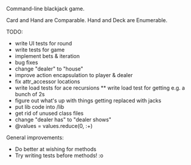 Command-line blackjack game.

Card and Hand are Comparable. 
Hand and Deck are Enumerable. 

TODO: 

* write UI tests for round
* write tests for game
* implement bets & iteration
* bug fixes
* change "dealer" to "house"
* improve action encapsulation to player & dealer
* fix attr_accessor locations
* write load tests for ace recursions
** write load test for getting e.g. a bunch of 2s 
* figure out what's up with things getting replaced with jacks 
* put lib code into /lib
* get rid of unused class files 
* change "dealer has" to "dealer shows"
* @values = values.reduce(0, :+)

General improvements:

* Do better at wishing for methods
* Try writing tests before methods! :o
